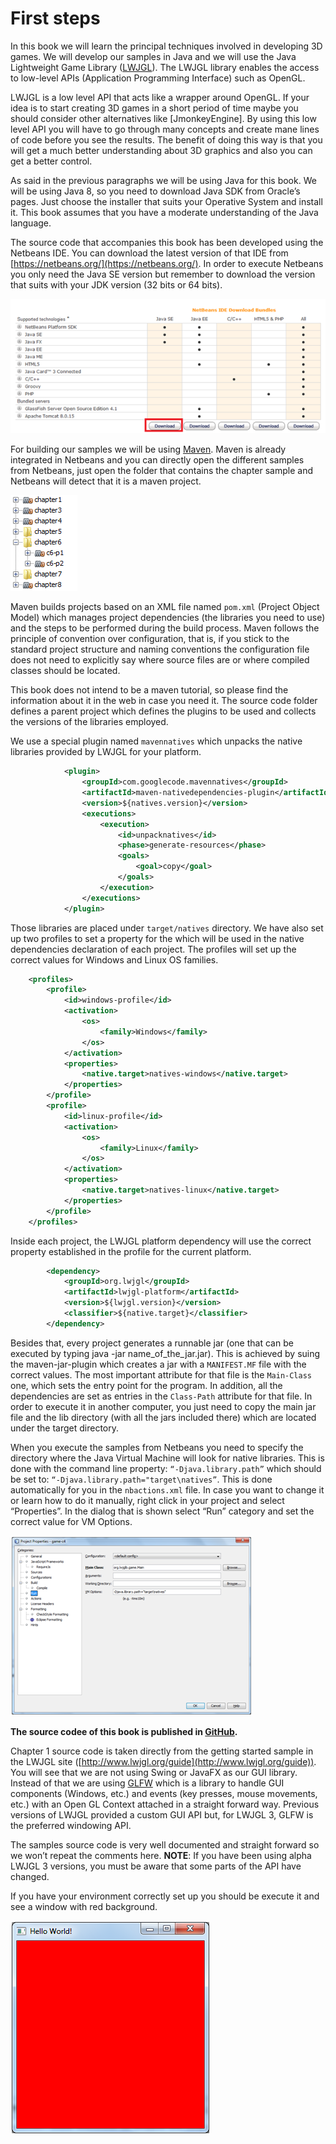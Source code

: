 # First steps

In this book we will learn the principal techniques involved in developing 3D games. We will develop our samples in Java and we will use the Java Lightweight Game Library ([LWJGL](http://www.lwjgl.org/)). The LWJGL library enables the access to low-level APIs (Application Programming Interface) such as OpenGL.

LWJGL is a low level API that acts like a wrapper around OpenGL. If your idea is to start creating 3D games in a short period of time maybe you should consider other alternatives like  [JmonkeyEngine]. By using this low level API you will have to go through many concepts and create mane lines of code before you see the results. The benefit of doing this way is that you will get a much better understanding about 3D graphics and also you can get a better control.

As said in the previous paragraphs we will be using Java for this book. We will be using Java 8, so you need to download Java SDK from Oracle’s pages. Just choose the installer that suits your Operative System and install it. This book assumes that you have a moderate understanding of the Java language.

The source code that accompanies this book has been developed using the Netbeans IDE. You can download the latest version of that IDE from [https://netbeans.org/](https://netbeans.org/). In order to execute Netbeans you only need the Java SE version but remember to download the version that suits with your JDK version (32 bits or 64 bits).

![Netbeans download](netbeans_download.png)
 
For building our samples we will be using [Maven](https://maven.apache.org/). Maven is already integrated in Netbeans and you can directly open the different samples from Netbeans, just open the folder that contains the chapter sample and Netbeans will detect that it is a maven project.

![Maven projects](maven_projecs.png)
 
Maven builds projects based on an XML file named ```pom.xml``` (Project Object Model) which manages project dependencies (the libraries you need to use) and the steps to be performed during the build process. Maven follows the principle of convention over configuration, that is, if you stick to the standard project structure and naming conventions the configuration file does not need to explicitly say where source files are or where compiled classes should be located.

This book does not intend to be a maven tutorial, so please find the information about it in the web in case you need it.  The source code folder defines a parent project which defines the plugins to be used and collects the versions of the libraries employed. 

We use a special plugin named ```mavennatives``` which unpacks the native libraries provided by LWJGL for your platform.

```xml
            <plugin>
                <groupId>com.googlecode.mavennatives</groupId>
                <artifactId>maven-nativedependencies-plugin</artifactId>
                <version>${natives.version}</version>
                <executions>
                    <execution>
                        <id>unpacknatives</id>
                        <phase>generate-resources</phase>
                        <goals>
                            <goal>copy</goal>
                        </goals>
                    </execution>
                </executions>
            </plugin>
```

Those libraries are placed under ```target/natives``` directory. We have also set up two profiles to set a property for the which will be used in the native dependencies declaration of each project. The profiles will set up the correct values for Windows and Linux OS families.

```xml
	<profiles>
		<profile>
			<id>windows-profile</id>
			<activation>
				<os>
					<family>Windows</family>
				</os>
			</activation>
			<properties>
				<native.target>natives-windows</native.target>
			</properties>				
		</profile>
		<profile>
			<id>linux-profile</id>
			<activation>
				<os>
					<family>Linux</family>
				</os>
			</activation>
			<properties>
				<native.target>natives-linux</native.target>
			</properties>				
		</profile>
	</profiles>
```

Inside each project, the LWJGL platform dependency will use the correct property established in the profile for the current platform.

```xml
        <dependency>
            <groupId>org.lwjgl</groupId>
            <artifactId>lwjgl-platform</artifactId>
            <version>${lwjgl.version}</version>
            <classifier>${native.target}</classifier>
        </dependency>
```

Besides that, every project generates a runnable jar (one that can be executed by typing java -jar name_of_the_jar.jar). This is achieved by suing the maven-jar-plugin which creates a jar with a ```MANIFEST.MF``` file with the correct values. The most important attribute for that file is the ```Main-Class``` one, which sets the entry point for the program. In addition, all the dependencies are set as entries in the ```Class-Path``` attribute for that file. In order to execute it in another computer, you just need to copy the main jar file and the lib directory (with all the jars included there) which are located under the target directory.

When you execute the samples from Netbeans you need to specify the directory where the Java Virtual Machine will look for native libraries. This is done with the command line property: ```“-Djava.library.path”``` which should be set to: ```“-Djava.library.path="target\natives”```. This is done automatically for you in the ```nbactions.xml``` file. In case you want to change it or learn how to do it manually, right click in your project and select “Properties”. In the dialog that is shown select “Run” category and set the correct value for VM Options.

![VM Settings](vm_settings.png) 

**The source codee of this book is published in [GitHub](https://github.com/lwjglgamedev/lwjglbook).**

Chapter 1 source code is taken directly from the getting started sample in the LWJGL site ([http://www.lwjgl.org/guide](http://www.lwjgl.org/guide)). You will see that we are not using Swing or JavaFX as our GUI library. Instead of that we are using [GLFW](www.glfw.org) which is a library to handle GUI components (Windows, etc.) and events (key presses, mouse movements, etc.) with an Open GL Context attached in a straight forward way. Previous versions of LWJGL provided a custom GUI API but, for LWJGL 3, GLFW is the preferred windowing API.

The samples source code is very well documented and straight forward so we won’t repeat the comments here. **NOTE**: If you have been using alpha LWJGL 3 versions, you must be aware that some parts of the API have changed. 

If you have your environment correctly set up you should be execute it and see a window with red background.

![Hello World](hello_world.png)


